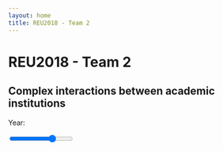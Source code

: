 ```yaml
---
layout: home
title: REU2018 - Team 2
---
```

 <!-- Import Vega 3 & Vega-Lite 2 (does not have to be from CDN) -->
  <script src="https://cdn.jsdelivr.net/npm/vega@3"></script>
  <script src="https://cdn.jsdelivr.net/npm/vega-lite@2"></script>
  <!-- Import vega-embed -->
  <script src="https://cdn.jsdelivr.net/npm/vega-embed@3"></script>
  <script src="https://cdnjs.cloudflare.com/ajax/libs/jquery/3.3.1/jquery.min.js"></script>

  <link rel="stylesheet" href="/css/style.css">

# REU2018 - Team 2
## Complex interactions between academic institutions

<div class="slidecontainer">
	<p>Year: <span id="selectedYear"></span></p>
  <input type="range" min="1960" max="2010" value="1995" class="slider" id="yearRange">
</div>

<div id="vis">
</div>

<script type="text/javascript">
	$('#selectedYear').text($('#yearRange').val());
	$('#yearRange').on('input propertychange', function (){
		$('#selectedYear').text(
			$('#yearRange').val()
			)
	});
	// vega visualization
  var spec = "/affil_radial_static.json";
  vegaEmbed('#vis', spec, {
                "renderer": "svg",
                "actions": {
                "export": false,
                "source": false,
                "editor": false
              } }).then(function(result) {
    // access view as result.view
  }).catch(console.error);

  <div id="vis2">
  </div>
  
  var spec2 = "/affil_radial_year.json";
  vegaEmbed('#vis2', spec, {
                "renderer": "svg",
                "actions": {
                "export": false,
                "source": false,
                "editor": false
              } }).then(function(result) {
    // access view as result.view
  }).catch(console.error);
</script>
